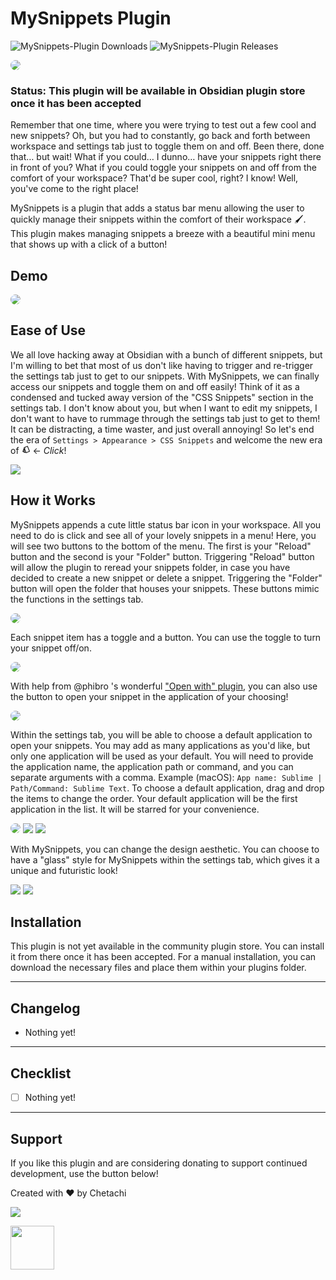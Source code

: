 # MySnippets Plugin

![MySnippets-Plugin Downloads](https://img.shields.io/github/downloads/chetachiezikeuzor/MySnippets-Plugin/total.svg)
![MySnippets-Plugin Releases](https://img.shields.io/github/v/release/chetachiezikeuzor/MySnippets-Plugin)

<img src="https://raw.githubusercontent.com/chetachiezikeuzor/MySnippets-Plugin/master/assets/MySnippets.png" style=" box-shadow: 0 2px 8px 0 var(--background-modifier-border); border-radius: 8px; ">

### Status: This plugin will be available in Obsidian plugin store once it has been accepted

Remember that one time, where you were trying to test out a few cool and new snippets? Oh, but you had to constantly, go back and forth between workspace and settings tab just to toggle them on and off. Been there, done that… but wait! What if you could… I dunno… have your snippets right there in front of you? What if you could toggle your snippets on and off from the comfort of your workspace? That'd be super cool, right? I know! Well, you've come to the right place!

MySnippets is a plugin that adds a status bar menu allowing the user to quickly manage their snippets within the comfort of their workspace 🖌. This plugin makes managing snippets a breeze with a beautiful mini menu that shows up with a click of a button!

## Demo

<img src="https://raw.githubusercontent.com/chetachiezikeuzor/MySnippets-Plugin/master/assets/demo2.gif" style=" box-shadow: 0 2px 8px 0 var(--background-modifier-border); border-radius: 8px; ">

## Ease of Use

We all love hacking away at Obsidian with a bunch of different snippets, but I'm willing to bet that most of us don't like having to trigger and re-trigger the settings tab just to get to our snippets. With MySnippets, we can finally access our snippets and toggle them on and off easily! Think of it as a condensed and tucked away version of the "CSS Snippets" section in the settings tab. I don't know about you, but when I want to edit my snippets, I don't want to have to rummage through the settings tab just to get to them! It can be distracting, a time waster, and just overall annoying! So let's end the era of `Settings > Appearance > CSS Snippets` and welcome the new era of <svg xmlns="http://www.w3.org/2000/svg" viewBox="0 0 24 24" stroke-width="0" stroke-linecap="round" stroke-linejoin="round" height="1em" width="1em"><path d="M5.764 8l-.295-.73a1 1 0 0 1 .553-1.302l9.272-3.746a1 1 0 0 1 1.301.552l5.62 13.908a1 1 0 0 1-.553 1.302L12.39 21.73a1 1 0 0 1-1.302-.553L11 20.96V21H7a1 1 0 0 1-1-1v-.27l-3.35-1.353a1 1 0 0 1-.552-1.302L5.764 8zM8 19h2.209L8 13.533V19zm-2-6.244l-1.673 4.141L6 17.608v-4.852zm1.698-5.309l4.87 12.054l7.418-2.997l-4.87-12.053l-7.418 2.996zm2.978 2.033a1 1 0 1 1-.749-1.855a1 1 0 0 1 .75 1.855z" fill="currentColor"/></svg> ← _Click_!

<img src="https://raw.githubusercontent.com/chetachiezikeuzor/MySnippets-Plugin/master/assets/image1.png" >

## How it Works

MySnippets appends a cute little status bar icon in your workspace. All you need to do is click and see all of your lovely snippets in a menu! Here, you will see two buttons to the bottom of the menu. The first is your "Reload" button and the second is your "Folder" button. Triggering "Reload" button will allow the plugin to reread your snippets folder, in case you have decided to create a new snippet or delete a snippet. Triggering the "Folder" button will open the folder that houses your snippets. These buttons mimic the functions in the settings tab.

<img src="https://raw.githubusercontent.com/chetachiezikeuzor/MySnippets-Plugin/master/assets/demo5.gif" style=" box-shadow: 0 2px 8px 0 var(--background-modifier-border); border-radius: 8px; ">

Each snippet item has a toggle and a button. You can use the toggle to turn your snippet off/on.

<img src="https://raw.githubusercontent.com/chetachiezikeuzor/MySnippets-Plugin/master/assets/demo2.gif" style=" box-shadow: 0 2px 8px 0 var(--background-modifier-border); border-radius: 8px; ">

With help from @phibro 's wonderful ["Open with" plugin](https://github.com/phibr0/obsidian-open-with), you can also use the button to open your snippet in the application of your choosing!

<img src="https://raw.githubusercontent.com/chetachiezikeuzor/MySnippets-Plugin/master/assets/demo3.gif" style=" box-shadow: 0 2px 8px 0 var(--background-modifier-border); border-radius: 8px; ">

Within the settings tab, you will be able to choose a default application to open your snippets. You may add as many applications as you'd like, but only one application will be used as your default. You will need to provide the application name, the application path or command, and you can separate arguments with a comma. Example (macOS): `App name: Sublime | Path/Command: Sublime Text`. To choose a default application, drag and drop the items to change the order. Your default application will be the first application in the list. It will be starred for your convenience.

<img src="https://raw.githubusercontent.com/chetachiezikeuzor/MySnippets-Plugin/master/assets/demo1.gif" style=" box-shadow: 0 2px 8px 0 var(--background-modifier-border); border-radius: 8px; ">

<img src="https://raw.githubusercontent.com/chetachiezikeuzor/MySnippets-Plugin/master/assets/image4.png">

<img src="https://raw.githubusercontent.com/chetachiezikeuzor/MySnippets-Plugin/master/assets/image3.png">

With MySnippets, you can change the design aesthetic. You can choose to have a "glass" style for MySnippets within the settings tab, which gives it a unique and futuristic look!

<img src="https://raw.githubusercontent.com/chetachiezikeuzor/MySnippets-Plugin/master/assets/image5.png">

<img src="https://raw.githubusercontent.com/chetachiezikeuzor/MySnippets-Plugin/master/assets/image6.png">

## Installation

This plugin is not yet available in the community plugin store. You can install it from there once it has been accepted. For a manual installation, you can download the necessary files and place them within your plugins folder.

---

## Changelog

- Nothing yet!

---

## Checklist

- [ ] Nothing yet!

---

## Support

If you like this plugin and are considering donating to support continued development, use the button below!

Created with ❤️ by Chetachi

<a href="https://www.buymeacoffee.com/chetachi"><img src="https://img.buymeacoffee.com/button-api/?text=Buy me a coffee&amp;emoji=&amp;slug=chetachi&amp;button_colour=e3e7ef&amp;font_colour=262626&amp;font_family=Inter&amp;outline_colour=262626&amp;coffee_colour=ff0000"></a>

<a href="https://paypal.me/chelseaezikeuzor">
<img src="https://raw.githubusercontent.com/chetachiezikeuzor/MySnippets-Plugin/master/assets/paypal.svg" height="70"></a>
